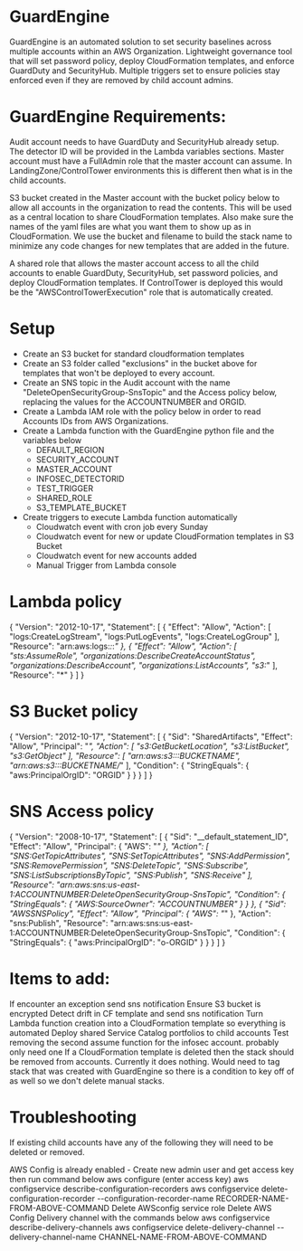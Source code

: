 # GuardEngine
GuardEngine is an automated solution to set security baselines across multiple accounts within an AWS Organization. Lightweight governance tool that will set password policy, deploy CloudFormation templates, and enforce GuardDuty and SecurityHub. Multiple triggers set to ensure policies stay enforced even if they are removed by child account admins.

# GuardEngine Requirements:
Audit account needs to have GuardDuty and SecurityHub already setup. The detector ID will be provided in the Lambda variables sections.
Master account must have a FullAdmin role that the master account can assume. In LandingZone/ControlTower environments this is different then what is in the child accounts.

S3 bucket created in the Master account with the bucket policy below to allow all accounts in the organization to read the contents. This will be used as a central location to share CloudFormation templates. Also make sure the names of the yaml files are what you want them to show up as in CloudFormation. We use the bucket and filename to build the stack name to minimize any code changes for new templates that are added in the future. 

A shared role that allows the master account access to all the child accounts to enable GuardDuty, SecurityHub, set password policies, and deploy CloudFormation templates. If ControlTower is deployed this would be the "AWSControlTowerExecution" role that is automatically created. 

# Setup
* Create an S3 bucket for standard cloudformation templates
* Create an S3 folder called "exclusions" in the bucket above for templates that won't be deployed to every account.
* Create an SNS topic in the Audit account with the name "DeleteOpenSecurityGroup-SnsTopic" and the Access policy below, replacing the values for the ACCOUNTNUMBER and ORGID.
* Create a Lambda IAM role with the policy below in order to read Accounts IDs from AWS Organizations.
* Create a Lambda function with the GuardEngine python file and the variables below
    * DEFAULT_REGION
    * SECURITY_ACCOUNT
    * MASTER_ACCOUNT
    * INFOSEC_DETECTORID
    * TEST_TRIGGER
    * SHARED_ROLE
    * S3_TEMPLATE_BUCKET
* Create triggers to execute Lambda function automatically
    * Cloudwatch event with cron job every Sunday
    * Cloudwatch event for new or update CloudFormation templates in S3 Bucket
    * Cloudwatch event for new accounts added
    * Manual Trigger from Lambda console

# Lambda policy
{
    "Version": "2012-10-17",
    "Statement": [
        {
            "Effect": "Allow",
            "Action": [
                "logs:CreateLogStream",
                "logs:PutLogEvents",
                "logs:CreateLogGroup"
            ],
            "Resource": "arn:aws:logs:*:*:*"
        },
        {
            "Effect": "Allow",
            "Action": [
                "sts:AssumeRole",
                "organizations:DescribeCreateAccountStatus",
                "organizations:DescribeAccount",
                "organizations:ListAccounts",
                "s3:*"
            ],
            "Resource": "*"
        }
    ]
}

# S3 Bucket policy
{
    "Version": "2012-10-17",
    "Statement": [
        {
            "Sid": "SharedArtifacts",
            "Effect": "Allow",
            "Principal": "*",
            "Action": [
                "s3:GetBucketLocation",
                "s3:ListBucket",
                "s3:GetObject"
            ],
            "Resource": [
                "arn:aws:s3:::BUCKETNAME",
                "arn:aws:s3:::BUCKETNAME/*"
            ],
            "Condition": {
                "StringEquals": {
                    "aws:PrincipalOrgID": "ORGID"
                }
            }
        }
    ]
}

# SNS Access policy
{
  "Version": "2008-10-17",
  "Statement": [
    {
      "Sid": "__default_statement_ID",
      "Effect": "Allow",
      "Principal": {
        "AWS": "*"
      },
      "Action": [
        "SNS:GetTopicAttributes",
        "SNS:SetTopicAttributes",
        "SNS:AddPermission",
        "SNS:RemovePermission",
        "SNS:DeleteTopic",
        "SNS:Subscribe",
        "SNS:ListSubscriptionsByTopic",
        "SNS:Publish",
        "SNS:Receive"
      ],
      "Resource": "arn:aws:sns:us-east-1:ACCOUNTNUMBER:DeleteOpenSecurityGroup-SnsTopic",
      "Condition": {
        "StringEquals": {
          "AWS:SourceOwner": "ACCOUNTNUMBER"
        }
      }
    },
    {
      "Sid": "AWSSNSPolicy",
      "Effect": "Allow",
      "Principal": {
        "AWS": "*"
      },
      "Action": "sns:Publish",
      "Resource": "arn:aws:sns:us-east-1:ACCOUNTNUMBER:DeleteOpenSecurityGroup-SnsTopic",
      "Condition": {
        "StringEquals": {
          "aws:PrincipalOrgID": "o-ORGID"
        }
      }
    }
  ]
}

# Items to add:
If encounter an exception send sns notification
Ensure S3 bucket is encrypted
Detect drift in CF template and send sns notification
Turn Lambda function creation into a CloudFormation template so everything is automated
Deploy shared Service Catalog portfolios to child accounts
Test removing the second assume function for the infosec account. probably only need one
If a CloudFormation template is deleted then the stack should be removed from accounts. Currently it does nothing. Would need to tag stack that was created with GuardEngine so there is a condition to key off of as well so we don't delete manual stacks.

# Troubleshooting
If existing child accounts have any of the following they will need to be deleted or removed. 

AWS Config is already enabled - 
  Create new admin user and get access key then run command below
    aws configure (enter access key)
    aws configservice describe-configuration-recorders
    aws configservice delete-configuration-recorder --configuration-recorder-name RECORDER-NAME-FROM-ABOVE-COMMAND
  Delete AWSconfig service role
  Delete AWS Config Delivery channel with the commands below
    aws configservice describe-delivery-channels
    aws configservice delete-delivery-channel --delivery-channel-name CHANNEL-NAME-FROM-ABOVE-COMMAND
